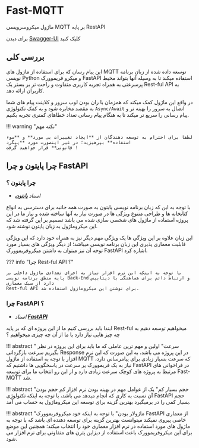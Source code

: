#  **Fast-MQTT**  
ماژول میکروسرویسی MQTT بر پایه RestAPI

برای دیدن [Swagger-UI](https://samacontrol.com) کلیک کنید

## **بررسی کلی**

این پیام رسان که برای استفاده از ماژول های MQTT توسعه داده شده از زبان برنامه نویسی Python و میکرو فریموورک FastAPI استفاده میکند 
تا به وسیله آنها بتواند محیط پرسرعتی به همراه تجربه کاربری متفاوت و راحت تر بر بستر یک Rest-ful API به کاربران ارائه دهد.

در واقع این ماژول کمک میکند که همزمان با ران بودن لوپ سرور و کلاینت پیام های شما به مقصد مخابره شود و به کمک تکنولوژی `Async/Await` 
اتصال به سرور را بهینه تر و پیام رسانی را سریع تر میکند تا به هنگام پیام رسانی تعداد خطاهای کمتری تجربه بکنیم.

!!! warning "نکته مهم"

    لطفا برای احترام به توسعه دهندگان از **ایجاد تغییرات بی مورد** و **سوء استفاده** بپرهیزید؛ در غیر اینصورت مورد **پیگرد 
    قانونی** قرار خواهید گرفت !

## **چرا پایتون و چرا FastAPI**

### **چرا پایتون ؟**
 - _اسناد [**پایتون**](https://docs.python.org/3/)_

با توجه به این که زبان برنامه نویسی پایتون به صورت همه جانبه برای دسترسی به انواع کتابخانه ها و طراحی متنوع ویژگی ها در صورت نیاز 
به آنها  ساخته شده و نیاز ما در این پروژه استفاده از ماژول های شخصی سازی شده می باشد تصمیم بر این گرفته شد که این میکروماژول به زبان پایتون نوشته شود.

این زبان علاوه بر این ویژگی ها یک ویژگی مهم دیگر نیز به همراه خود دارد که این ویژگی قابلیت معماری پذیری این زبان برنامه نویسی میباشد؛ از دیگر ویژگی های بسیار
مورد توجه آن نیز میتوان به داشتن میکروفریموورک FastAPI اشاره کرد.

??? info "چرا Rest-ful API ؟"

    با توجه به اینکه این نرم افزار نیاز به اجرای تعدادی ماژول داخلی بر پایه منطق برنامه نویسی Back-End و ارتباط دائم برای هماهنگی با دیتابیس دارد از سبک معماری
    Rest-ful API برای نوشتن این میکروماژول استفاده شد.

### **چرا FastAPI ؟**
 - _اسناد [**FastAPI**](https://fastapi.tiangolo.com/)_

ابتدا باید بررسی کنیم ما از این پروژه ای که بر پایه Rest-ful میخواهیم توسعه دهیم به چه چیز هایی نیاز دارد یا ما از آن چه چیزی میخواهیم ؟

!!! abstract " سرعت"
    اولین و مهم ترین عاملی که ما باید برای این پروژه در نظر بگیریم سرعت بازگردانی Response در این پروژه می باشد، به این صورت که این نرم افزار 
    با توجه به استفاده از ماژول MQTT که سرعت بسیار زیادی برای پیامرسانی دارد، نیاز به یک فریموورک پر سرعت در پاسخگویی ها داشتیم که FastAPI در فراخوانی های 
    مرتبط به پروژه های کوچک سرعت زیادی دارد و از این رو انتخاب ما برای توسعه Fast-MQTT شد.

!!! abstract "حجم بسیار کم"
    یک از عوامل مهم در بهینه بودن نرم افزار کم حجم بودن آن نسبت به کاری که انجام میدهد می باشد، با توجه به اینکه تکنولوژی FastAPI 
    حجم بسیار کمی را در برمیگیرد بهترین گزینه برای توسعه این میکروماژول به حساب می آمد.

!!! abstract "ماژولار بودن"
    با توجه به اینکه خود میکروفریموورک FastAPI از معماری خاصی پیروی نمیکند میتوانست بهترین گزینه برای توسعه دهنده ای باشد که با توجه به 
    ماژول های مورد استفاده در نرم افزار مغماری خود را انتخاب میکند؛ همچنین این موضع برای این میکروفریموورک باعث استفاده از دیزاین پترن های متفاوتی 
    برای نرم افزار می شود.